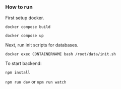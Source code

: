 ### How to run

First setup docker.

`docker compose build`

`docker compose up`

Next, run init scripts for databases.

`docker exec CONTAINERNAME bash /root/data/init.sh`

To start backend:

`npm install`

`npm run dev`
or
`npm run watch`
